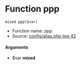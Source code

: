 Function ppp
===========================





    mixed ppp($var)

* Function name: ppp
* Source: [config/alias.php line 42](https://github.com/PrestaShop/PrestaShop/blob/1.6.1.1/config/alias.php#L42)

#### Arguments
* $var **mixed**

